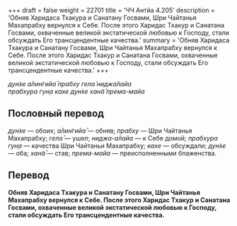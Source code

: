 +++
draft = false
weight = 22701
title = 'ЧЧ Антйа 4.205'
description = 'Обняв Харидаса Тхакура и Санатану Госвами, Шри Чайтанья Махапрабху вернулся к Себе. После этого Харидас Тхакур и Санатана Госвами, охваченные великой экстатической любовью к Господу, стали обсуждать Его трансцендентные качества.'
summary = 'Обняв Харидаса Тхакура и Санатану Госвами, Шри Чайтанья Махапрабху вернулся к Себе. После этого Харидас Тхакур и Санатана Госвами, охваченные великой экстатической любовью к Господу, стали обсуждать Его трансцендентные качества.'
+++

_дун̇хе а̄лин̇гийа̄ прабху гела̄ ниджа̄лайа  
прабхура гун̣а кахе дун̇хе хан̃а̄ према-майа_

## Пословный перевод

_дун̇хе_ — обоих; _а̄лин̇гийа̄_ — обняв; _прабху_ — Шри Чайтанья Махапрабху; _гела̄_ — ушел; _ниджа_\-_а̄лайа_ — к Себе домой; _прабхура_ _гун̣а_ — качества Шри Чайтаньи Махапрабху; _кахе_ — обсуждали; _дун̇хе_ — оба; _хан̃а̄_ — став; _према_\-_майа_ — преисполненными блаженства.

## Перевод

**Обняв Харидаса Тхакура и Санатану Госвами, Шри Чайтанья Махапрабху вернулся к Себе. После этого Харидас Тхакур и Санатана Госвами, охваченные великой экстатической любовью к Господу, стали обсуждать Его трансцендентные качества.**
